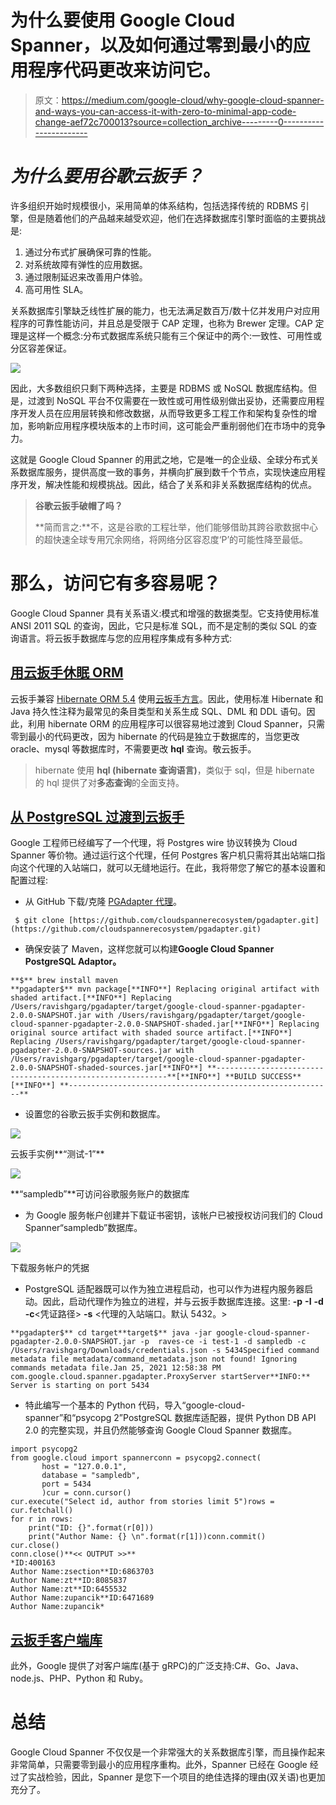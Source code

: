 # 为什么要使用 Google Cloud Spanner，以及如何通过零到最小的应用程序代码更改来访问它。

> 原文：<https://medium.com/google-cloud/why-google-cloud-spanner-and-ways-you-can-access-it-with-zero-to-minimal-app-code-change-aef72c700013?source=collection_archive---------0----------------------->

# ***为什么要用谷歌云扳手？***

许多组织开始时规模很小，采用简单的体系结构，包括选择传统的 RDBMS 引擎，但是随着他们的产品越来越受欢迎，他们在选择数据库引擎时面临的主要挑战是:

1.  通过分布式扩展确保可靠的性能。
2.  对系统故障有弹性的应用数据。
3.  通过限制延迟来改善用户体验。
4.  高可用性 SLA。

关系数据库引擎缺乏线性扩展的能力，也无法满足数百万/数十亿并发用户对应用程序的可靠性能访问，并且总是受限于 CAP 定理，也称为 Brewer 定理。CAP 定理是这样一个概念:分布式数据库系统只能有三个保证中的两个:一致性、可用性或分区容差保证。

![](img/291367f736d1c4c220ffe299d4e79c31.png)

因此，大多数组织只剩下两种选择，主要是 RDBMS 或 NoSQL 数据库结构。但是，过渡到 NoSQL 平台不仅需要在一致性或可用性级别做出妥协，还需要应用程序开发人员在应用层转换和修改数据，从而导致更多工程工作和架构复杂性的增加，影响新应用程序模块版本的上市时间，这可能会严重削弱他们在市场中的竞争力。

这就是 Google Cloud Spanner 的用武之地，它是唯一的企业级、全球分布式关系数据库服务，提供高度一致的事务，并横向扩展到数千个节点，实现快速应用程序开发，解决性能和规模挑战。因此，结合了关系和非关系数据库结构的优点。

> **谷歌云扳手破帽了吗？**
> 
> **简而言之:**不，这是谷歌的工程壮举，他们能够借助其跨谷歌数据中心的超快速全球专用冗余网络，将网络分区容忍度‘P’的可能性降至最低。

# **那么，访问它有多容易呢？**

Google Cloud Spanner 具有关系语义:模式和增强的数据类型。它支持使用标准 ANSI 2011 SQL 的查询，因此，它只是标准 SQL，而不是定制的类似 SQL 的查询语言。将云扳手数据库与您的应用程序集成有多种方式:

## [用云扳手休眠 ORM](https://cloud.google.com/spanner/docs/use-hibernate)

云扳手兼容 [Hibernate ORM 5.4](https://hibernate.org/orm/) 使用[云扳手方言](https://github.com/GoogleCloudPlatform/google-cloud-spanner-hibernate)。因此，使用标准 Hibernate 和 Java 持久性注释为最常见的条目类型和关系生成 SQL、DML 和 DDL 语句。因此，利用 hibernate ORM 的应用程序可以很容易地过渡到 Cloud Spanner，只需零到最小的代码更改，因为 hibernate 的代码是独立于数据库的，当您更改 oracle、mysql 等数据库时，不需要更改 **hql** 查询。敬云扳手。

> hibernate 使用 **hql (hibernate 查询语言)**，类似于 sql，但是 hibernate 的 hql 提供了对**多态查询**的全面支持。

## [从 PostgreSQL 过渡到云扳手](https://github.com/cloudspannerecosystem/pgadapter)

Google 工程师已经编写了一个代理，将 Postgres wire 协议转换为 Cloud Spanner 等价物。通过运行这个代理，任何 Postgres 客户机只需将其出站端口指向这个代理的入站端口，就可以无缝地运行。在此，我将带您了解它的基本设置和配置过程:

*   从 GitHub 下载/克隆 [PGAdapter 代理](https://github.com/cloudspannerecosystem/pgadapter.git)。

```
 $ git clone [https://github.com/cloudspannerecosystem/pgadapter.git](https://github.com/cloudspannerecosystem/pgadapter.git)
```

*   确保安装了 Maven，这样您就可以构建**Google Cloud Spanner PostgreSQL Adaptor。**

```
**$** brew install maven
**pgadapter$** mvn package[**INFO**] Replacing original artifact with shaded artifact.[**INFO**] Replacing /Users/ravishgarg/pgadapter/target/google-cloud-spanner-pgadapter-2.0.0-SNAPSHOT.jar with /Users/ravishgarg/pgadapter/target/google-cloud-spanner-pgadapter-2.0.0-SNAPSHOT-shaded.jar[**INFO**] Replacing original source artifact with shaded source artifact.[**INFO**] Replacing /Users/ravishgarg/pgadapter/target/google-cloud-spanner-pgadapter-2.0.0-SNAPSHOT-sources.jar with /Users/ravishgarg/pgadapter/target/google-cloud-spanner-pgadapter-2.0.0-SNAPSHOT-shaded-sources.jar[**INFO**] **-----------------------------------------------------------**[**INFO**] **BUILD SUCCESS**[**INFO**] **-----------------------------------------------------------**
```

*   设置您的谷歌云扳手实例和数据库。

![](img/16fdb13c4fe01e03df34e7c7b745c96e.png)

云扳手实例**“测试-1”**

![](img/b7a7c617ec82ed795a6cf512e9279240.png)

**“sampledb”**可访问谷歌服务账户的数据库

*   为 Google 服务帐户创建并下载证书密钥，该帐户已被授权访问我们的 Cloud Spanner“sampledb”数据库。

![](img/251e909470fcc879a8b0446022642870.png)

下载服务帐户的凭据

*   PostgreSQL 适配器既可以作为独立进程启动，也可以作为进程内服务器启动。因此，启动代理作为独立的进程，并与云扳手数据库连接。这里:
    **-p**<project name>
    **-I**<instance id>
    **-d**<databasename>
    **-c**<凭证路径>
    **-s** <代理的入站端口。默认 5432。>

```
**pgadapter$** cd target**target$** java -jar google-cloud-spanner-pgadapter-2.0.0-SNAPSHOT.jar -p  raves-ce -i test-1 -d sampledb -c /Users/ravishgarg/Downloads/credentials.json -s 5434Specified command metadata file metadata/command_metadata.json not found! Ignoring commands metadata file.Jan 25, 2021 12:58:38 PM com.google.cloud.spanner.pgadapter.ProxyServer startServer**INFO:** Server is starting on port 5434
```

*   特此编写一个基本的 Python 代码，导入“google-cloud-spanner”和“psycopg 2”PostgreSQL 数据库适配器，提供 Python DB API 2.0 的完整实现，并且仍然能够查询 Google Cloud Spanner 数据库。

```
import psycopg2
from google.cloud import spannerconn = psycopg2.connect(
       host = "127.0.0.1",
       database = "sampledb",
       port = 5434
       )cur = conn.cursor()
cur.execute("Select id, author from stories limit 5")rows = cur.fetchall()
for r in rows:
    print("ID: {}".format(r[0]))
    print("Author Name: {} \n".format(r[1]))conn.commit()
cur.close()
conn.close()**<< OUTPUT >>**
*ID:400163
Author Name:zsection**ID:6863703
Author Name:zt**ID:8085837
Author Name:zt**ID:6455532
Author Name:zupancik**ID:6471689
Author Name:zupancik*
```

## [云扳手客户端库](https://cloud.google.com/spanner/docs/reference/libraries)

此外，Google 提供了对客户端库(基于 gRPC)的广泛支持:C#、Go、Java、node.js、PHP、Python 和 Ruby。

# 总结

Google Cloud Spanner 不仅仅是一个非常强大的关系数据库引擎，而且操作起来非常简单，只需要零到最小的应用程序重构。此外，Spanner 已经在 Google 经过了实战检验，因此，Spanner 是您下一个项目的绝佳选择的理由(双关语)也更加充分了。